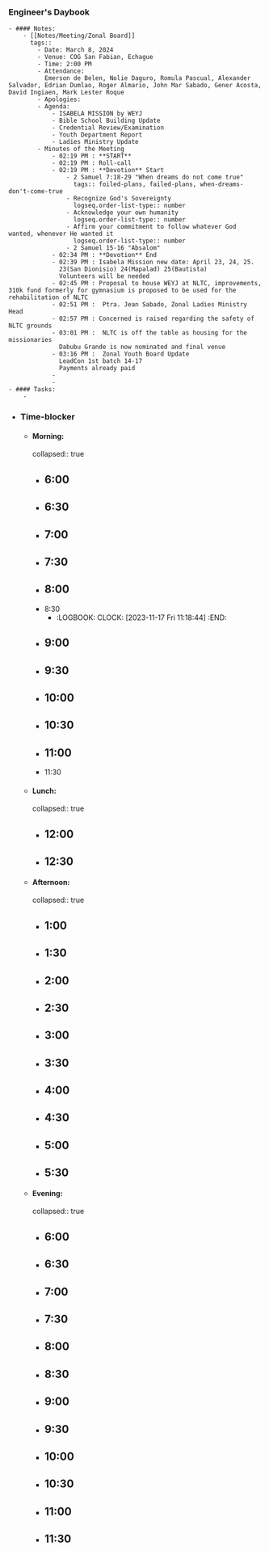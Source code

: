 ### Engineer's Daybook
	- #### Notes:
		- [[Notes/Meeting/Zonal Board]]
		  tags::
			- Date: March 8, 2024
			- Venue: COG San Fabian, Echague
			- Time: 2:00 PM
			- Attendance:
			  Emerson de Belen, Nolie Daguro, Romula Pascual, Alexander Salvador, Edrian Dumlao, Roger Almario, John Mar Sabado, Gener Acosta, David Ingiaen, Mark Lester Roque
			- Apologies:
			- Agenda:
				- ISABELA MISSION by WEYJ
				- Bible School Building Update
				- Credential Review/Examination
				- Youth Department Report
				- Ladies Ministry Update
			- Minutes of the Meeting
				- 02:19 PM : **START**
				- 02:19 PM : Roll-call
				- 02:19 PM : **Devotion** Start
					- 2 Samuel 7:18-29 "When dreams do not come true"
					  tags:: foiled-plans, failed-plans, when-dreams-don't-come-true
					- Recognize God's Sovereignty
					  logseq.order-list-type:: number
					- Acknowledge your own humanity
					  logseq.order-list-type:: number
					- Affirm your commitment to follow whatever God wanted, whenever He wanted it
					  logseq.order-list-type:: number
					- 2 Samuel 15-16 "Absalom"
				- 02:34 PM : **Devotion** End
				- 02:39 PM : Isabela Mission new date: April 23, 24, 25.
				  23(San Dionisio) 24(Mapalad) 25(Bautista)
				  Volunteers will be needed
				- 02:45 PM : Proposal to house WEYJ at NLTC, improvements, 310k fund formerly for gymnasium is proposed to be used for the rehabilitation of NLTC
				- 02:51 PM :  Ptra. Jean Sabado, Zonal Ladies Ministry Head
				- 02:57 PM : Concerned is raised regarding the safety of NLTC grounds
				- 03:01 PM :  NLTC is off the table as housing for the missionaries
				  Dabubu Grande is now nominated and final venue
				- 03:16 PM :  Zonal Youth Board Update
				  LeadCon 1st batch 14-17
				  Payments already paid
				-
				-
	- #### Tasks:
		-
- ### Time-blocker
	- #### Morning:
	  collapsed:: true
		- 6:00
			-
		- 6:30
			-
		- 7:00
			-
		- 7:30
			-
		- 8:00
			-
		- 8:30
			- :LOGBOOK:
			  CLOCK: [2023-11-17 Fri 11:18:44]
			  :END:
		- 9:00
			-
		- 9:30
			-
		- 10:00
			-
		- 10:30
			-
		- 11:00
			-
		- 11:30
	- #### Lunch:
	  collapsed:: true
		- 12:00
			-
		- 12:30
			-
	- #### Afternoon:
	  collapsed:: true
		- 1:00
			-
		- 1:30
			-
		- 2:00
			-
		- 2:30
			-
		- 3:00
			-
		- 3:30
			-
		- 4:00
			-
		- 4:30
			-
		- 5:00
			-
		- 5:30
			-
	- #### Evening:
	  collapsed:: true
		- 6:00
			-
		- 6:30
			-
		- 7:00
			-
		- 7:30
			-
		- 8:00
			-
		- 8:30
			-
		- 9:00
			-
		- 9:30
			-
		- 10:00
			-
		- 10:30
			-
		- 11:00
			-
		- 11:30
			-
